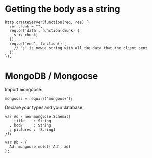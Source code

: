 Getting the body as a string
============================

    http.createServer(function(req, res) {
      var chunk = "";
      req.on('data', function(chunk) {
        s += chunk;
      });
      req.on('end', function() {
        // 's' is now a string with all the data that the client sent
      });
    });

MongoDB / Mongoose
==================

Import mongoose:

    mongoose = require('mongoose');

Declare your types and your database:

    var Ad = new mongoose.Schema({
        title    : String
      , body     : String
      , pictures : [String]
    });

    var Db = {
      Ad: mongoose.model('Ad', Ad)
    };

<!-- vim: set ft=markdown: -->
